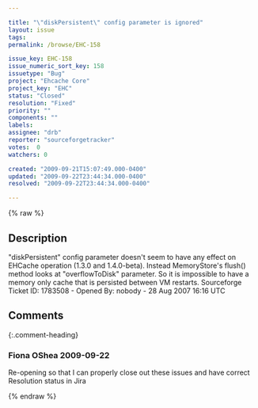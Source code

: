 ```yaml
---

title: "\"diskPersistent\" config parameter is ignored"
layout: issue
tags: 
permalink: /browse/EHC-158

issue_key: EHC-158
issue_numeric_sort_key: 158
issuetype: "Bug"
project: "Ehcache Core"
project_key: "EHC"
status: "Closed"
resolution: "Fixed"
priority: ""
components: ""
labels: 
assignee: "drb"
reporter: "sourceforgetracker"
votes:  0
watchers: 0

created: "2009-09-21T15:07:49.000-0400"
updated: "2009-09-22T23:44:34.000-0400"
resolved: "2009-09-22T23:44:34.000-0400"

---
```




{% raw %}



## Description

<div markdown="1" class="description">

"diskPersistent" config parameter doesn't seem to have any effect on EHCache operation (1.3.0 and 1.4.0-beta). Instead MemoryStore's flush() method looks at "overflowToDisk" parameter. So it is impossible to have a memory only cache that is persisted between VM restarts. 
Sourceforge Ticket ID: 1783508 - Opened By: nobody - 28 Aug 2007 16:16 UTC

</div>

## Comments


{:.comment-heading}
### **Fiona OShea** <span class="date">2009-09-22</span>

<div markdown="1" class="comment">

Re-opening so that I can properly close out these issues and have correct Resolution status in Jira

</div>



{% endraw %}
